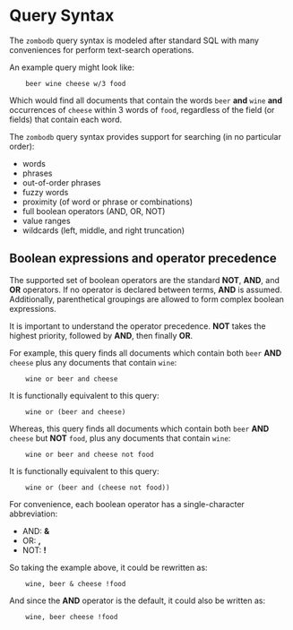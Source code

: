 # Query Syntax

The ```zombodb``` query syntax is modeled after standard SQL with many
conveniences for perform text-search operations.

An example query might look like:

```
    beer wine cheese w/3 food
```

Which would find all documents that contain the words ```beer``` __and__ ```wine``` __and__ occurrences of ```cheese```
within 3 words of ```food```, regardless of the field (or fields) that contain each word.

The ```zombodb``` query syntax provides support for searching (in no particular order):

* words
* phrases
* out-of-order phrases
* fuzzy words
* proximity (of word or phrase or combinations)
* full boolean operators (AND, OR, NOT)
* value ranges
* wildcards (left, middle, and right truncation)


## Boolean expressions and operator precedence

The supported set of boolean operators are the standard __NOT__, __AND__, and __OR__ operators.  If no operator
is declared between terms, __AND__ is assumed.  Additionally, parenthetical groupings are allowed to form complex
boolean expressions.

It is important to understand the operator precedence.  __NOT__ takes the highest priority, followed by __AND__, then
finally __OR__.

For example, this query finds all documents which contain both ```beer``` __AND__ ```cheese``` plus any documents that
contain ```wine```:

```
    wine or beer and cheese
```

It is functionally equivalent to this query:

```
    wine or (beer and cheese)
```

Whereas, this query finds all documents which contain both ```beer``` __AND__ ```cheese``` but __NOT__ ```food```, plus any documents
that contain ```wine```:

```
    wine or beer and cheese not food
```

It is functionally equivalent to this query:

```
    wine or (beer and (cheese not food))
```

For convenience, each boolean operator has a single-character abbreviation:

* AND:  __&__
* OR:  __,__
* NOT:  __!__

So taking the example above, it could be rewritten as:

```
    wine, beer & cheese !food
```

And since the __AND__ operator is the default, it could also be written as:

```
    wine, beer cheese !food
```